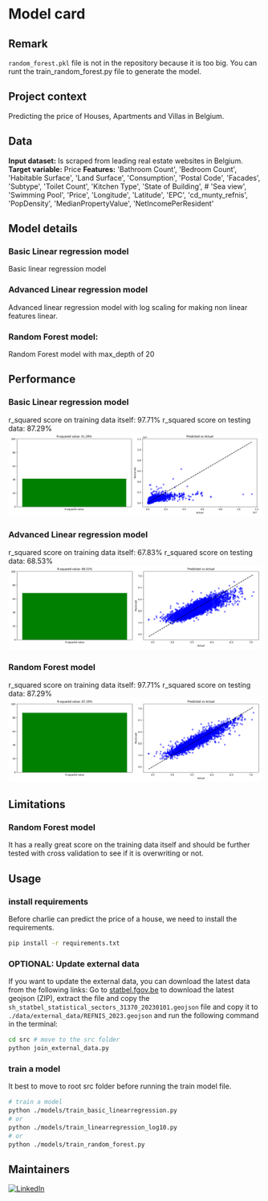 # Model card

## Remark
`random_forest.pkl` file is not in the repository because it is too big. You can runt the train_random_forest.py file 
to generate the model.

## Project context

Predicting the price of Houses, Apartments and Villas in Belgium.

## Data

**Input dataset:** Is scraped from leading real estate websites in Belgium.
**Target variable:** Price
**Features:** 'Bathroom Count', 'Bedroom Count', 'Habitable Surface', 'Land Surface', 'Consumption', 'Postal Code',
'Facades', 'Subtype', 'Toilet Count', 'Kitchen Type', 'State of Building',  # 'Sea view', 'Swimming Pool',
'Price', 'Longitude', 'Latitude', 'EPC', 'cd_munty_refnis', 'PopDensity', 'MedianPropertyValue', 'NetIncomePerResident'


## Model details
### Basic Linear regression model
Basic linear regression model
### Advanced Linear regression model
Advanced linear regression model with log scaling for making non linear features linear.
### Random Forest model:
Random Forest model with max_depth of 20


## Performance
### Basic Linear regression model
r_squared score on training data itself: 97.71%
r_squared score on testing data: 87.29%
![basic linear](./assets/basic_linear.png)


### Advanced Linear regression model
r_squared score on training data itself: 67.83%
r_squared score on testing data: 68.53%
![advanced linear](./assets/linear_log_10.png)

### Random Forest model
r_squared score on training data itself: 97.71%
r_squared score on testing data: 87.29%
![random forest](./assets/random_forest.png)


## Limitations
### Random Forest model
It has a really great score on the training data itself and should be further tested with cross validation
to see if it is overwriting or not.

## Usage
### install requirements
Before charlie can predict the price of a house, we need to install the requirements.
```bash
pip install -r requirements.txt
```
### OPTIONAL: Update external data
If you want to update the external data, you can download the latest data from the following links:
Go to [statbel.fgov.be](https://statbel.fgov.be/nl/open-data/statistische-sectoren-2023) to download the latest 
geojson (ZIP), extract the file and copy the `sh_statbel_statistical_sectors_31370_20230101.geojson` file and copy it 
to `./data/external_data/REFNIS_2023.geojson`
and run the following command in the terminal:
```bash
cd src # move to the src folder
python join_external_data.py
```
### train a model
It best to move to root src folder before running the train model file.
```bash
# train a model
python ./models/train_basic_linearregression.py
# or
python ./models/train_linearregression_log10.py
# or
python ./models/train_random_forest.py
```

## Maintainers
[![LinkedIn](https://img.shields.io/badge/linkedin-%230077B5.svg?style=for-the-badge&logo=linkedin&logoColor=white)](https://www.linkedin.com/in/gerrit-geeraerts-143488141)